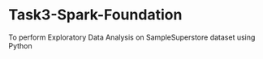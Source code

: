 # Task3-Spark-Foundation
To perform Exploratory Data Analysis on SampleSuperstore dataset using Python
